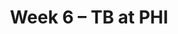 ---
layout: game
title: Week 6 – TB at PHI
season: 2021
game_id: 2021_06_TB_PHI
away_team: TB
home_team: PHI
---